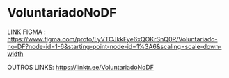 # VoluntariadoNoDF
LINK FIGMA :
https://www.figma.com/proto/LyVTCJkkFye6xQOKrSnQ0R/Voluntariado-no-DF?node-id=1-6&starting-point-node-id=1%3A6&scaling=scale-down-width 

OUTROS LINKS:
https://linktr.ee/VoluntariadoNoDF
